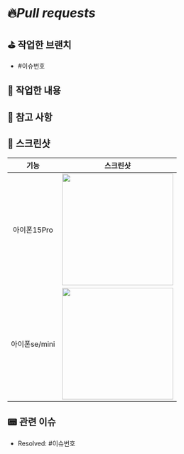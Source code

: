 # 🔥*Pull requests*

## ⛳ **작업한 브랜치**
- #이슈번호

## 👷 **작업한 내용**
<!-- 작업한 내용을 적어주세요. -->

## 🚨 참고 사항
<!-- 참고할 사항이 있다면 적어주세요. -->

## 📸 스크린샷
|기능|스크린샷|
|:--:|:--:|
|아이폰15Pro|<img src = "" width ="250">|
|아이폰se/mini|<img src = "" width ="250">|


## 📟 관련 이슈
- Resolved: #이슈번호
